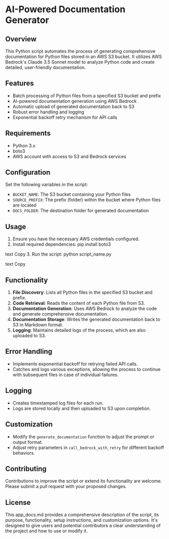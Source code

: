 # AI-Powered Documentation Generator

## Overview

This Python script automates the process of generating comprehensive documentation for Python files stored in an AWS S3 bucket. It utilizes AWS Bedrock's Claude 3.5 Sonnet model to analyze Python code and create detailed, user-friendly documentation.

## Features

- Batch processing of Python files from a specified S3 bucket and prefix
- AI-powered documentation generation using AWS Bedrock
- Automatic upload of generated documentation back to S3
- Robust error handling and logging
- Exponential backoff retry mechanism for API calls

## Requirements

- Python 3.x
- boto3
- AWS account with access to S3 and Bedrock services

## Configuration

Set the following variables in the script:

- `BUCKET_NAME`: The S3 bucket containing your Python files
- `SOURCE_PREFIX`: The prefix (folder) within the bucket where Python files are located
- `DOCS_FOLDER`: The destination folder for generated documentation

## Usage

1. Ensure you have the necessary AWS credentials configured.
2. Install required dependencies:
   pip install boto3

text
Copy
3. Run the script:
   python script_name.py

text
Copy

## Functionality

1. **File Discovery**: Lists all Python files in the specified S3 bucket and prefix.
2. **Code Retrieval**: Reads the content of each Python file from S3.
3. **Documentation Generation**: Uses AWS Bedrock to analyze the code and generate comprehensive documentation.
4. **Documentation Storage**: Writes the generated documentation back to S3 in Markdown format.
5. **Logging**: Maintains detailed logs of the process, which are also uploaded to S3.

## Error Handling

- Implements exponential backoff for retrying failed API calls.
- Catches and logs various exceptions, allowing the process to continue with subsequent files in case of individual failures.

## Logging

- Creates timestamped log files for each run.
- Logs are stored locally and then uploaded to S3 upon completion.

## Customization

- Modify the `generate_documentation` function to adjust the prompt or output format.
- Adjust retry parameters in `call_bedrock_with_retry` for different backoff behaviors.

## Contributing

Contributions to improve the script or extend its functionality are welcome. Please submit a pull request with your proposed changes.

## License




This app_docs.md provides a comprehensive description of the script, its purpose, functionality, setup instructions, and customization options. It's designed to give users and potential contributors a clear understanding of the project and how to use or modify it.
